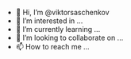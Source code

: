 - 👋 Hi, I’m @viktorsaschenkov
- 👀 I’m interested in ...
- 🌱 I’m currently learning ...
- 💞️ I’m looking to collaborate on ...
- 📫 How to reach me ...

<!---
viktorsaschenkov/viktorsaschenkov is a ✨ special ✨ repository because its `README.md` (this file) appears on your GitHub profile.
You can click the Preview link to take a look at your changes.
--->
